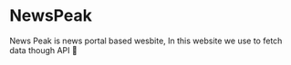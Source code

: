 # NewsPeak

News Peak is news portal based wesbite, In this website we use to fetch data though API 🔗